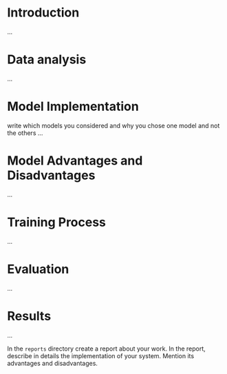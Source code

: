# Introduction
...
# Data analysis

...
# Model Implementation
write which models you considered and why you chose one model and not the others
...
# Model Advantages and Disadvantages
...
# Training Process
...
# Evaluation
...
# Results
...

In the `reports` directory create a report about your work. In the report, describe in details the implementation of your system. Mention its advantages and disadvantages.